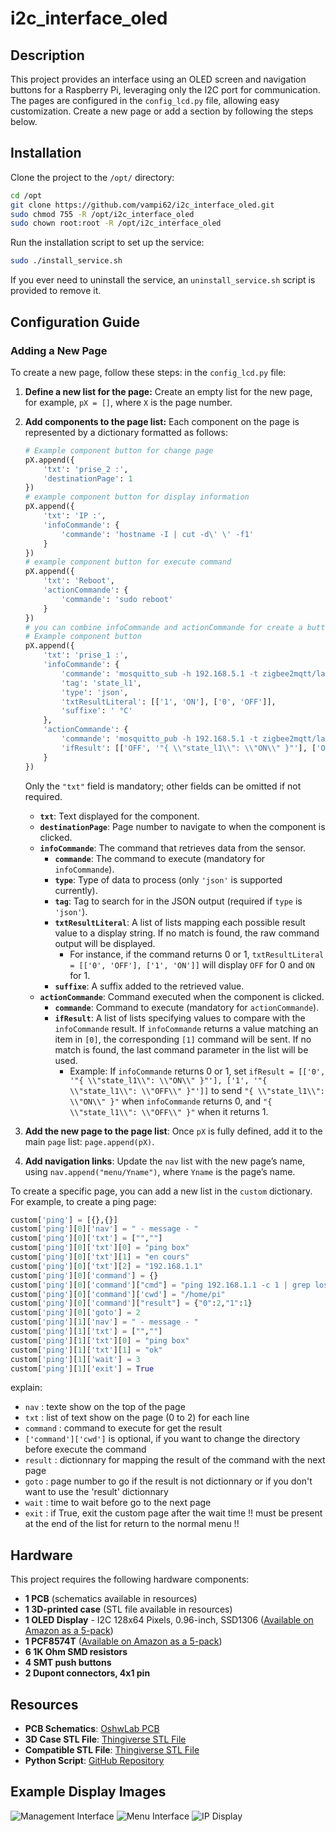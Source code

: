 # i2c_interface_oled

## Description

This project provides an interface using an OLED screen and navigation buttons for a Raspberry Pi, leveraging only the I2C port for communication. The pages are configured in the `config_lcd.py` file, allowing easy customization. Create a new page or add a section by following the steps below.

## Installation

Clone the project to the `/opt/` directory:

```bash
cd /opt
git clone https://github.com/vampi62/i2c_interface_oled.git
sudo chmod 755 -R /opt/i2c_interface_oled
sudo chown root:root -R /opt/i2c_interface_oled
```

Run the installation script to set up the service:

```bash
sudo ./install_service.sh
```

If you ever need to uninstall the service, an `uninstall_service.sh` script is provided to remove it.

## Configuration Guide

### Adding a New Page

To create a new page, follow these steps:
in the `config_lcd.py` file:

1. **Define a new list for the page:** Create an empty list for the new page, for example, `pX = []`, where `X` is the page number.
2. **Add components to the page list:** Each component on the page is represented by a dictionary formatted as follows:

    ```python
    # Example component button for change page
    pX.append({
        'txt': 'prise_2 :',
        'destinationPage': 1
    })
    # example component button for display information
    pX.append({
        'txt': 'IP :',
        'infoCommande': {
            'commande': 'hostname -I | cut -d\' \' -f1'
        }
    })
    # example component button for execute command
    pX.append({
        'txt': 'Reboot',
        'actionCommande': {
            'commande': 'sudo reboot'
        }
    })
    # you can combine infoCommande and actionCommande for create a button with information and action for toggle the state
    # Example component button 
    pX.append({
        'txt': 'prise_1 :',
        'infoCommande': {
            'commande': 'mosquitto_sub -h 192.168.5.1 -t zigbee2mqtt/labo_multiprise -u zigbee -P jee4mqt2sub -C 1',
            'tag': 'state_l1',
            'type': 'json',
            'txtResultLiteral': [['1', 'ON'], ['0', 'OFF']],
            'suffixe': ' °C'
        },
        'actionCommande': {
            'commande': 'mosquitto_pub -h 192.168.5.1 -t zigbee2mqtt/labo_multiprise/set -u zigbee -P jee4mqt2sub -m ',
            'ifResult': [['OFF', '"{ \\"state_l1\\": \\"ON\\" }"'], ['ON', '"{ \\"state_l1\\": \\"OFF\\" }"']]
        }
    })
    ```

   Only the `"txt"` field is mandatory; other fields can be omitted if not required.

   - **`txt`**: Text displayed for the component.
   - **`destinationPage`**: Page number to navigate to when the component is clicked.
   - **`infoCommande`**: The command that retrieves data from the sensor.
     - **`commande`**: The command to execute (mandatory for `infoCommande`).
     - **`type`**: Type of data to process (only `'json'` is supported currently).
     - **`tag`**: Tag to search for in the JSON output (required if `type` is `'json'`).
     - **`txtResultLiteral`**: A list of lists mapping each possible result value to a display string. If no match is found, the raw command output will be displayed.
       - For instance, if the command returns 0 or 1, `txtResultLiteral = [['0', 'OFF'], ['1', 'ON']]` will display `OFF` for 0 and `ON` for 1.
     - **`suffixe`**: A suffix added to the retrieved value.
   - **`actionCommande`**: Command executed when the component is clicked.
     - **`commande`**: Command to execute (mandatory for `actionCommande`).
     - **`ifResult`**: A list of lists specifying values to compare with the `infoCommande` result. If `infoCommande` returns a value matching an item in `[0]`, the corresponding `[1]` command will be sent. If no match is found, the last command parameter in the list will be used.
       - Example: If `infoCommande` returns 0 or 1, set `ifResult = [['0', '"{ \\"state_l1\\": \\"ON\\" }"'], ['1', '"{ \\"state_l1\\": \\"OFF\\" }"']]` to send `"{ \\"state_l1\\": \\"ON\\" }"` when `infoCommande` returns 0, and `"{ \\"state_l1\\": \\"OFF\\" }"` when it returns 1.

3. **Add the new page to the page list**: Once `pX` is fully defined, add it to the main `page` list: `page.append(pX)`.
4. **Add navigation links**: Update the `nav` list with the new page’s name, using `nav.append("menu/Yname")`, where `Yname` is the page’s name.

To create a specific page, you can add a new list in the `custom` dictionary. For example, to create a ping page:
```python
custom['ping'] = [{},{}]
custom['ping'][0]['nav'] = " - message - "
custom['ping'][0]['txt'] = ["",""]
custom['ping'][0]['txt'][0] = "ping box"
custom['ping'][0]['txt'][1] = "en cours"
custom['ping'][0]['txt'][2] = "192.168.1.1"
custom['ping'][0]['command'] = {}
custom['ping'][0]['command']["cmd"] = "ping 192.168.1.1 -c 1 | grep loss | awk '{printf $4}'"
custom['ping'][0]['command']['cwd'] = "/home/pi"
custom['ping'][0]['command']["result"] = {"0":2,"1":1}
custom['ping'][0]['goto'] = 2
custom['ping'][1]['nav'] = " - message - "
custom['ping'][1]['txt'] = ["",""]
custom['ping'][1]['txt'][0] = "ping box"
custom['ping'][1]['txt'][1] = "ok"
custom['ping'][1]['wait'] = 3
custom['ping'][1]['exit'] = True
```
explain:
- `nav` : texte show on the top of the page
- `txt` : list of text show on the page (0 to 2) for each line
- `command` : command to execute for get the result
- `['command']['cwd']` is optional, if you want to change the directory before execute the command
- `result` : dictionnary for mapping the result of the command with the next page
- `goto` : page number to go if the result is not dictionnary or if you don't want to use the 'result' dictionnary
- `wait` : time to wait before go to the next page
- `exit` : if True, exit the custom page after the wait time !! must be present at the end of the list for return to the normal menu !!

## Hardware

This project requires the following hardware components:

- **1 PCB** (schematics available in resources)
- **1 3D-printed case** (STL file available in resources)
- **1 OLED Display** - I2C 128x64 Pixels, 0.96-inch, SSD1306 ([Available on Amazon as a 5-pack](https://www.amazon.fr/gp/product/B08FD643VZ/ref=ppx_yo_dt_b_search_asin_title?ie=UTF8&psc=1))
- **1 PCF8574T** ([Available on Amazon as a 5-pack](https://www.amazon.fr/5-pi%C3%A8ces-PCF8574T-PCF8574-SOP16/dp/B0BFX2DV8R/ref=sr_1_11?__mk_fr_FR=%C3%85M%C3%85%C5%BD%C3%95%C3%91&crid=37VWEWKKIXPDK&keywords=PCF8574T&qid=1669558592&qu=eyJxc2MiOiIyLjUyIiwicXNhIjoiMi4wNCIsInFzcCI6IjEuODQifQ%3D%3D&sprefix=pcf8574t%2Caps%2C56&sr=8-11))
- **6 1K Ohm SMD resistors**
- **4 SMT push buttons**
- **2 Dupont connectors, 4x1 pin**

## Resources

- **PCB Schematics**: [OshwLab PCB](https://oshwlab.com/vadidi62/pi_oled__display)
- **3D Case STL File**: [Thingiverse STL File](https://www.thingiverse.com/thing:5661212)
- **Compatible STL File**: [Thingiverse STL File](https://www.thingiverse.com/thing:4249203)
- **Python Script**: [GitHub Repository](https://github.com/vampi62/i2c_interface_oled)

## Example Display Images

![Management Interface](https://github.com/vampi62/i2c_interface_oled/assets/104321401/cf43119e-e68e-4253-b3ea-c2c7cc74781a)
![Menu Interface](https://github.com/vampi62/i2c_interface_oled/assets/104321401/4cc85f9a-1c58-44fa-a93d-17ebc9c95dcb)
![IP Display](https://github.com/vampi62/i2c_interface_oled/assets/104321401/e961bb2d-ff13-4272-8741-93fe7bb70591)